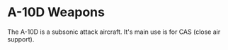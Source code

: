 # A-10D Weapons

The A-10D is a subsonic attack aircraft. It's main use is for CAS (close air support).
